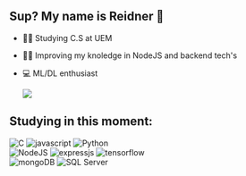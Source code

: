 ## Sup? My name is Reidner 🚀

* 👨‍🎓 Studying C.S at UEM
* 👨‍💻 Improving my knoledge in NodeJS and backend tech's
* 💻 ML/DL enthusiast

  <a href="https://github.com/reidn3r">
    <img align="center" src="https://github-readme-stats.vercel.app/api/top-langs/?username=reidn3r&layout=compact&theme=highcontrast" />
  </a>

## Studying in this moment:
<div style="display: inline_block">
    <img src="https://img.shields.io/badge/C-00599C?style=for-the-badge&logo=c&logoColor=white" alt="C">
    <img src="https://img.shields.io/badge/JavaScript-F7DF1E?style=for-the-badge&logo=javascript&logoColor=black" alt="javascript">
    <img src="https://img.shields.io/badge/Python-3776AB?style=for-the-badge&logo=python&logoColor=white" alt="Python">
</div>

<div style="display:inline_block">
    <img src="https://img.shields.io/badge/Node.js-43853D?style=for-the-badge&logo=node.js&logoColor=white" alt="NodeJS">
    <img src="https://img.shields.io/badge/Express.js-404D59?style=for-the-badge" alt="expressjs">
    <img src="https://img.shields.io/badge/TensorFlow-FF6F00?style=for-the-badge&logo=tensorflow&logoColor=white" alt="tensorflow">
</div>

<div style="display:inline_block">
    <img src="https://img.shields.io/badge/MongoDB-4EA94B?style=for-the-badge&logo=mongodb&logoColor=white" alt="mongoDB">
    <img src="https://img.shields.io/badge/Microsoft_SQL_Server-CC2927?style=for-the-badge&logo=microsoft-sql-server&logoColor=white" alt="SQL Server">
</div>

